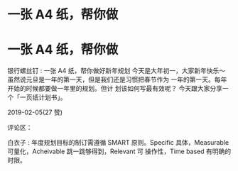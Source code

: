 # 一张 A4 纸，帮你做

# 一张 A4 纸，帮你做

银行螺丝钉 : 一张 A4 纸，帮你做好新年规划 今天是大年初一，大家新年快乐～ 虽然说元旦是一年的第一天，但是我们还是习惯把春节作为 一年的第一天。每年开始的时候都要做一年里的规划。但计 划该如何写最有效呢？ 今天跟大家分享一个「一页纸计划书」。

2019-02-05(27 赞)

评论区：

白衣子 : 年度规划目标的制订需遵循 SMART 原则。Specific 具体，Measurable 可量化，Acheivable 跳一跳够得到，Relevant 可 操作性，Time based 有明确的时限。
